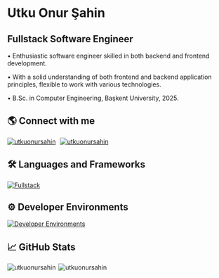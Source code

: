 # Utku Onur Şahin
## **Fullstack Software Engineer**

• Enthusiastic software engineer skilled in both backend and frontend development.

• With a solid understanding of both frontend and backend application principles, flexible to work with various technologies.

• B.Sc. in Computer Engineering, Başkent University, 2025.

## 🌎 Connect with me
<div style="display: flex; gap: 10px">
<a href="https://mail.google.com/mail/?view=cm&to=sahinutkuonur@gmail.com" target="blank">
    <img src="https://skillicons.dev/icons?i=gmail" alt="utkuonursahin"/>
</a>
<a href="https://linkedin.com/in/utku-onur-sahin" target="blank">
     <img src="https://skillicons.dev/icons?i=linkedin" alt="utkuonursahin"/>
</a>
</div>

## 🛠 Languages and Frameworks
[![Fullstack](https://skillicons.dev/icons?i=java,spring,postgres,mongo,nodejs,js,ts,react,next,angular,tailwind,sass&perline=6)](https://skillicons.dev)

## ⚙ Developer Environments
[![Developer Environments](https://skillicons.dev/icons?i=git,docker,postman,idea,webstorm,figma,aws,gcp,vercel,netlify&perline=5)](https://skillicons.dev)

## 📈 GitHub Stats
<div style="display: flex;">
    <img align="left" src="https://github-readme-stats.vercel.app/api?username=utkuonursahin&show_icons=true&theme=dark&count_private=true&rank_icon=github" alt="utkuonursahin"/>
    <img align="right" src="https://github-readme-stats.vercel.app/api/top-langs/?username=utkuonursahin&layout=compact&theme=dark" alt="utkuonursahin"/> 
</div>
